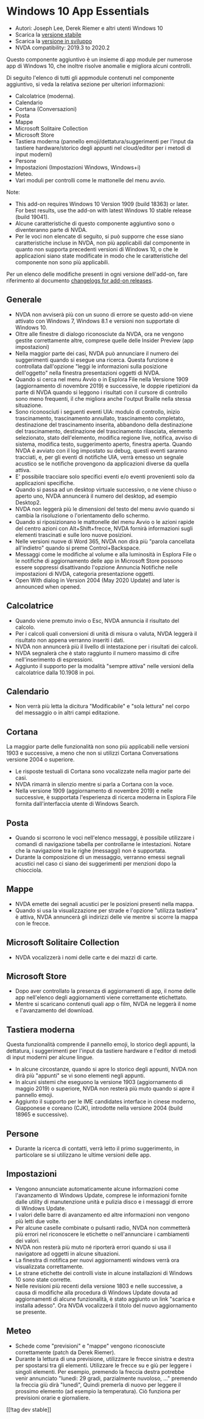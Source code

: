 # Windows 10 App Essentials #

* Autori: Joseph Lee, Derek Riemer e altri utenti Windows 10
* Scarica la [versione stabile][1]
* Scarica la [versione in sviluppo][2]
* NVDA compatibility: 2019.3 to 2020.2

Questo componente aggiuntivo è un insieme di app module per numerose app di
Windows 10, che inoltre risolve anomalie e migliora alcuni controlli.

Di seguito l'elenco di tutti gli appmodule contenuti nel componente
aggiuntivo, si veda la relativa sezione per ulteriori informazioni:

* Calcolatrice (moderna).
* Calendario
* Cortana (Conversazioni)
* Posta
* Mappe
* Microsoft Solitaire Collection
* Microsoft Store
* Tastiera moderna (pannello emoji/dettatura/suggerimenti per l'input da
  tastiere hardware/storico degli appunti nel cloud/editor per i metodi di
  input moderni)
* Persone
* Impostazioni (Impostazioni Windows, Windows+i)
* Meteo.
* Vari moduli per controlli come le mattonelle del menu avvio.

Note:

* This add-on requires Windows 10 Version 1909 (build 18363) or later. For
  best results, use the add-on with latest Windows 10 stable release (build
  19041).
* Alcune caratteristiche di questo componente aggiuntivo sono o diventeranno
  parte di NVDA.
* Per le voci non elencate di seguito, si può supporre che esse siano
  caratteristiche incluse in NVDA, non più applicabili dal componente in
  quanto non supporta precedenti versioni di Windows 10, o che le
  applicazioni siano state modificate in modo che le caratteristiche del
  componente non sono più applicabili.

Per un elenco delle modifiche presenti in ogni versione dell'add-on, fare
riferimento al documento [changelogs for add-on releases][3].

## Generale

* NVDA non avviserà più con un suono di errore se questo add-on viene
  attivato con Windows 7, Windows 8.1 e versioni non supportate di Windows
  10.
* Oltre alle finestre di dialogo riconosciute da NVDA, ora ne vengono
  gestite correttamente altre, comprese quelle delle Insider Preview (app
  impostazioni)
* Nella maggior parte dei casi, NVDA può annunciare il numero dei
  suggerimenti quando si esegue una ricerca. Questa funzione è controllata
  dall'opzione "leggi le informazioni sulla posizione dell'oggetto" nella
  finestra presentazioni oggetti di NVDA.
* Quando si cerca nel menu Avvio o in Esplora File nella Versione 1909
  (aggiornamento di novembre 2019) e successive,  le doppie ripetizioni da
  parte di NVDA quando si leggono i risultati con il cursore di controllo
  sono meno frequenti, il che migliora anche l'output Braille nella stessa
  situazione.
* Sono riconosciuti i seguenti eventi UIA: modulo di controllo, inizio
  trascinamento, trascinamento annullato, trascinamento completato,
  destinazione del trascinamento inserita, abbandono della destinazione del
  trascinamento, destinazione del trascinamento rilasciata, elemento
  selezionato, stato dell'elemento, modifica regione live, notifica, avviso
  di sistema, modifica testo, suggerimento aperto, finestra aperta. Quando
  NVDA è avviato con il log impostato su debug, questi eventi saranno
  tracciati, e, per gli eventi di notifiche UIA, verrà emesso un segnale
  acustico se le notifiche provengono da applicazioni diverse da quella
  attiva.
* E' possibile tracciare solo specifici eventi e/o eventi provenienti solo
  da applicazioni specifiche.
* Quando si passa ad un desktop virtuale successivo, o ne viene chiuso o
  aperto uno, NVDA annuncerà il numero del desktop, ad esempio Desktop2.
* NVDA non leggerà più le dimensioni del testo del menu avvio quando si
  cambia la risoluzione o l'orientamento dello schermo.
* Quando si riposizionano le mattonelle del menu Avvio o le azioni rapide
  del centro azioni con Alt+Shift+frecce, NVDA fornirà informazioni sugli
  elementi trascinati e sulle loro nuove posizioni.
* Nelle versioni nuove di Word 365, NVDA non dirà più "parola cancellata
  all'indietro" quando si preme Control+Backspace.
* Messaggi come le modifiche al volume e alla luminosità in Esplora File o
  le notifiche di aggiornamento delle app in Microsoft Store possono essere
  soppressi disattivando l'opzione Annuncia Notifiche nelle impostazioni di
  NVDA, categoria presentazione oggetti.
* Open With dialog in Version 2004 (May 2020 Update) and later is announced
  when opened.

## Calcolatrice

* Quando viene premuto invio o Esc, NVDA annuncia il risultato del calcolo.
* Per i calcoli quali conversioni di unità di misura o valuta, NVDA leggerà
  il risultato non appena verranno inseriti i dati.
* NVDA non annuncerà più il livello di intestazione per i risultati dei
  calcoli.
* NVDA segnalerà che è stato raggiunto il numero massimo di cifre
  nell'inserimento di espressioni.
* Aggiunto il supporto per la modalità "sempre attiva" nelle versioni della
  calcolatrice dalla 10.1908 in poi.

## Calendario

* Non verrà più letta la dicitura "Modificabile" e  "sola lettura" nel corpo
  del messaggio o in altri campi editazione.

## Cortana

La maggior parte delle funzionalità non sono più applicabili nelle versioni
1903 e successive, a meno che non si utilizzi Cortana Conversations versione
2004 o superiore.

* Le risposte testuali di Cortana sono vocalizzate nella magior parte dei
  casi.
* NVDA rimarrà in silenzio mentre si parla a Cortana  con la voce.
* Nella versione 1909 (aggiornamento di novembre 2019) e nelle successive, è
  supportata l'esperienza di ricerca moderna in Esplora File fornita
  dall'interfaccia utente di Windows Search.

## Posta

* Quando si scorrono le voci nell'elenco messaggi, è possibile utilizzare i
  comandi di navigazione tabella per controllarne le intestazioni. Notare
  che la navigazione tra le righe (messaggi) non è supportata.
* Durante la composizione di un messaggio, verranno emessi segnali acustici
  nel caso ci siano dei suggerimenti per menzioni dopo la chiocciola.

## Mappe

* NVDA emette dei segnali acustici per le posizioni presenti nella mappa.
* Quando si usa la visualizzazione per strade e l'opzione "utilizza
  tastiera" è attiva, NVDA annuncerà gli indirizzi delle vie mentre si
  scorre la mappa con le frecce.

## Microsoft Solitaire Collection

* NVDA vocalizzerà i nomi delle carte e dei mazzi di carte.

## Microsoft Store

* Dopo aver controllato la presenza di aggiornamenti di app, il nome delle
  app nell'elenco degli aggiornamenti viene correttamente etichettato.
* Mentre si scaricano contenuti quali app o film, NVDA ne leggerà il nome e
  l'avanzamento del download.

## Tastiera moderna

Questa funzionalità comprende il pannello emoji, lo storico degli appunti,
la dettatura, i suggerimenti per l'input da tastiere hardware e l'editor di
metodi di input moderni per alcune lingue.

* In alcune circostanze, quando si apre lo storico degli appunti, NVDA non
  dirà più "appunti" se vi sono elementi negli appunti.
* In alcuni sistemi che eseguono la versione 1903 (aggiornamento di maggio
  2019) o superiore, NVDA non resterà più muto quando si apre il pannello
  emoji.
* Aggiunto il supporto per le IME candidates interface in cinese moderno,
  Giapponese e coreano (CJK), introdotte nella versione 2004 (build 18965 e
  successive).

## Persone

* Durante la ricerca di contatti, verrà letto il primo suggerimento, in
  particolare se si utilizzano le ultime versioni delle app.

## Impostazioni

* Vengono annunciate automaticamente alcune informazioni come l'avanzamento
  di Windows Update, comprese le informazioni fornite dalle utility di
  manutenzione unità e pulizia disco e i messaggi di errore di Windows
  Update.
* I valori delle barre di avanzamento ed altre informazioni non vengono più
  letti due volte.
* Per alcune caselle combinate o pulsanti radio, NVDA non commetterà più
  errori nel riconoscere le etichette o nell'annunciare i cambiamenti dei
  valori.
* NVDA non resterà più muto né riporterà errori quando si usa  il navigatore
  ad oggetti in alcune situazioni.
* La finestra di notifica per nuovi aggiornamenti windows verrà ora
  visualizzata  correttamente.
* Le strane etichette dei controlli viste in alcune installazioni di Windows
  10 sono state corrette.
* Nelle revisioni più recenti della versione 1803 e nelle successive, a
  causa di modifiche alla procedura di Windows Update dovuta ad
  aggiornamenti di alcune funzionalità, è stato aggiunto un link "scarica e
  installa adesso". Ora NVDA vocalizzerà il titolo del nuovo aggiornamento
  se presente.

## Meteo

* Schede come "previsioni" e "mappe" vengono riconosciute correttamente
  (patch da Derek Riemer).
* Durante la lettura di una previsione, utilizzare le frecce sinistra e
  destra per spostarsi tra gli elementi. Utilizzare le frecce su e giù per
  leggere i singoli elementi. Per esempio, premendo la freccia destra
  potrebbe venir annunciato "lunedì: 29 gradi, parzialmente nuvoloso, ..."
  premendo la freccia giù dirà "lunedì", Quindi premerla di nuovo per
  leggere il prossimo elemento (ad esempio la temperatura). Ciò funziona per
  previsioni orarie e giornaliere.

[[!tag dev stable]]

[1]: https://addons.nvda-project.org/files/get.php?file=w10

[2]: https://addons.nvda-project.org/files/get.php?file=w10-dev

[3]: https://github.com/josephsl/wintenapps/wiki/w10changelog
